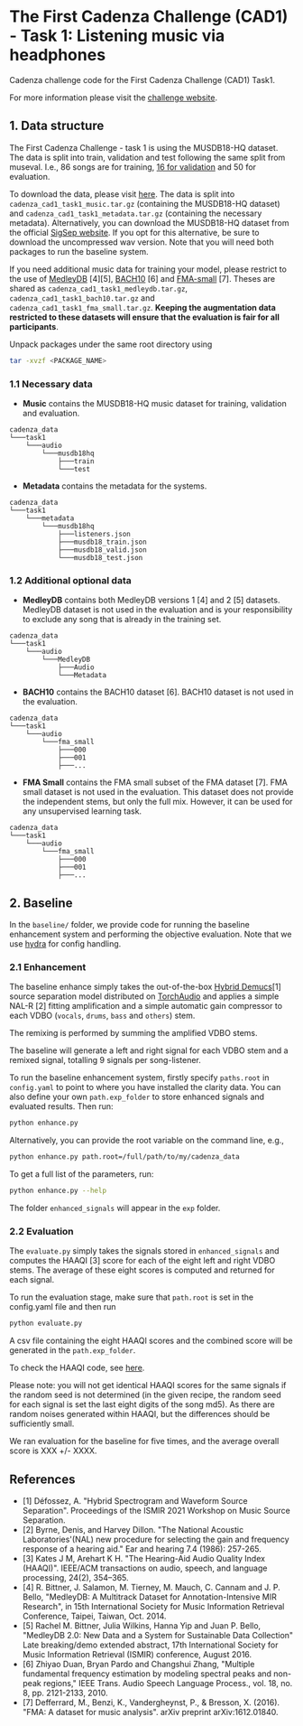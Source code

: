 # The First Cadenza Challenge (CAD1) - Task 1: Listening music via headphones


Cadenza challenge code for the First Cadenza Challenge (CAD1) Task1.

For more information please visit the [challenge website](https://cadenzachallenge.org/docs/cadenza1/cc1_intro).

## 1. Data structure
The First Cadenza Challenge - task 1 is using the MUSDB18-HQ dataset.
The data is split into train, validation and test following the same split from museval.
I.e., 86 songs are for training, [16 for validation](validation_tracks:) and 50 for evaluation.

To download the data, please visit [here](). The data is split into `cadenza_cad1_task1_music.tar.gz` (containing the MUSDB18-HQ dataset) and
`cadenza_cad1_task1_metadata.tar.gz` (containing the necessary metadata). Alternatively, you can download the MUSDB18-HQ dataset from the official [SigSep website](https://sigsep.github.io/datasets/musdb.html#musdb18-hq-uncompressed-wav).
If you opt for this alternative, be sure to download the uncompressed wav version. Note that you will need both packages to run the baseline system.

If you need additional music data for training your model, please restrict to the use of [MedleyDB](https://medleydb.weebly.com/) [4][5],
[BACH10](https://labsites.rochester.edu/air/resource.html) [6] and [FMA-small](https://github.com/mdeff/fma) [7].
Theses are shared as `cadenza_cad1_task1_medleydb.tar.gz`, `cadenza_cad1_task1_bach10.tar.gz` and `cadenza_cad1_task1_fma_small.tar.gz`.
**Keeping the augmentation data restricted to these datasets will ensure that the evaluation is fair for all participants**.

Unpack packages under the same root directory using
```bash
tar -xvzf <PACKAGE_NAME>
```

### 1.1 Necessary data
* **Music** contains the MUSDB18-HQ music dataset for training, validation and evaluation.
```text
cadenza_data
└───task1
    └───audio
        └───musdb18hq
            ├───train
            └───test
```
* **Metadata** contains the metadata for the systems.
```text
cadenza_data
└───task1
    └───metadata
        └───musdb18hq
            ├───listeners.json
            ├───musdb18_train.json
            ├───musdb18_valid.json
            └───musdb18_test.json
```

### 1.2 Additional optional data
* **MedleyDB** contains both MedleyDB versions 1 [4] and 2 [5] datasets.
MedleyDB dataset is not used in the evaluation and is your responsibility to exclude any song that is already in the training set.
```text
cadenza_data
└───task1
    └───audio
        └───MedleyDB
            ├───Audio
            └───Metadata
```

* **BACH10** contains the BACH10 dataset [6].
BACH10 dataset is not used in the evaluation.
```text
cadenza_data
└───task1
    └───audio
        └───fma_small
            ├───000
            ├───001
            ├───...
```

* **FMA Small** contains the FMA small subset of the FMA dataset [7].
FMA small dataset is not used in the evaluation. This dataset does not provide the independent stems, but only the full mix.
However, it can be used for any unsupervised learning task.
```text
cadenza_data
└───task1
    └───audio
        └───fma_small
            ├───000
            ├───001
            ├───...
```

## 2. Baseline

In the `baseline/` folder, we provide code for running the baseline enhancement system and performing the objective evaluation.
Note that we use [hydra](https://hydra.cc/docs/intro/) for config handling.

### 2.1 Enhancement

The baseline enhance simply takes the out-of-the-box [Hybrid Demucs](https://github.com/facebookresearch/demucs)[1]
source separation model distributed on [TorchAudio](https://pytorch.org/audio/main/tutorials/hybrid_demucs_tutorial.html)
and applies a simple NAL-R [2] fitting amplification and a simple automatic gain compressor to each
VDBO (`vocals`, `drums`, `bass` and `others`) stem.

The remixing is performed by summing the amplified VDBO stems.

The baseline will generate a left and right signal for each VDBO stem and a remixed signal, totalling 9 signals per song-listener.

To run the baseline enhancement system, firstly specify `paths.root` in `config.yaml` to point to
where you have installed the clarity data. You can also define your own `path.exp_folder` to store enhanced
signals and evaluated results.
Then run:
```bash
python enhance.py
```
Alternatively, you can provide the root variable on the command line, e.g.,
```bash
python enhance.py path.root=/full/path/to/my/cadenza_data
```
To get a full list of the parameters, run:
```bash
python enhance.py --help
```

The folder `enhanced_signals` will appear in the `exp` folder.

### 2.2 Evaluation

The `evaluate.py` simply takes the signals stored in `enhanced_signals` and computes the HAAQI [3] score
for each of the eight left and right VDBO stems.
The average of these eight scores is computed and returned for each signal.

To run the evaluation stage, make sure that `path.root` is set in the config.yaml file and then run
```bash
python evaluate.py
```
A csv file containing the eight HAAQI scores and the combined score will be generated in the `path.exp_folder`.

To check the HAAQI code, see [here](../../clarity/evaluator/haaqi).

Please note: you will not get identical HAAQI scores for the same signals if the random seed is not determined
(in the given recipe, the random seed for each signal is set the last eight digits of the song md5).
As there are random noises generated within HAAQI, but the differences should be sufficiently small.

We ran evaluation for the baseline for five times, and the average overall score is XXX +/- XXXX.

## References

* [1] Défossez, A. "Hybrid Spectrogram and Waveform Source Separation". Proceedings of the ISMIR 2021 Workshop on Music Source Separation.
* [2] Byrne, Denis, and Harvey Dillon. "The National Acoustic Laboratories'(NAL) new procedure for selecting the gain and frequency response of a hearing aid." Ear and hearing 7.4 (1986): 257-265.
* [3] Kates J M, Arehart K H. "The Hearing-Aid Audio Quality Index (HAAQI)". IEEE/ACM transactions on audio, speech, and language processing, 24(2), 354–365.
* [4] R. Bittner, J. Salamon, M. Tierney, M. Mauch, C. Cannam and J. P. Bello, "MedleyDB: A Multitrack Dataset for Annotation-Intensive MIR Research", in 15th International Society for Music Information Retrieval Conference, Taipei, Taiwan, Oct. 2014.
* [5] Rachel M. Bittner, Julia Wilkins, Hanna Yip and Juan P. Bello, "MedleyDB 2.0: New Data and a System for Sustainable Data Collection" Late breaking/demo extended abstract, 17th International Society for Music Information Retrieval (ISMIR) conference, August 2016.
* [6] Zhiyao Duan, Bryan Pardo and Changshui Zhang, "Multiple fundamental frequency estimation by modeling spectral peaks and non-peak regions," IEEE Trans. Audio Speech  Language Process., vol. 18, no. 8, pp. 2121-2133, 2010.
* [7] Defferrard, M., Benzi, K., Vandergheynst, P., & Bresson, X. (2016). "FMA: A dataset for music analysis". arXiv preprint arXiv:1612.01840.